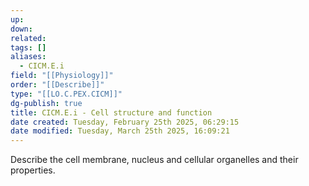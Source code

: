 ```yaml
---
up: 
down: 
related: 
tags: []
aliases:
  - CICM.E.i
field: "[[Physiology]]"
order: "[[Describe]]"
type: "[[LO.C.PEX.CICM]]"
dg-publish: true
title: CICM.E.i - Cell structure and function
date created: Tuesday, February 25th 2025, 06:29:15
date modified: Tuesday, March 25th 2025, 16:09:21
---
```


Describe the cell membrane, nucleus and cellular organelles and their properties.
